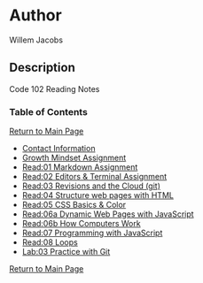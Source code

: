 # Author
Willem Jacobs

## Description
Code 102 Reading Notes

### Table of Contents
[Return to Main Page](README.md)

- [Contact Information](contact.md)
- [Growth Mindset Assignment](growth.md)
- [Read:01 Markdown Assignment](markdown.md)
- [Read:02 Editors & Terminal Assignment](editors.md)
- [Read:03 Revisions and the Cloud (git)](gitnotes.md)
- [Read:04 Structure web pages with HTML](readClass4.md)
- [Read:05 CSS Basics & Color](readClass5.md)
- [Read:06a Dynamic Web Pages with JavaScript](readClass6.md)
- [Read:06b How Computers Work](readClass6b.md)
- [Read:07 Programming with JavaScript](readClass7.md)
- [Read:08 Loops](readClass8.md)
- [Lab:03 Practice with Git](lab03.md)

[Return to Main Page](README.md)
